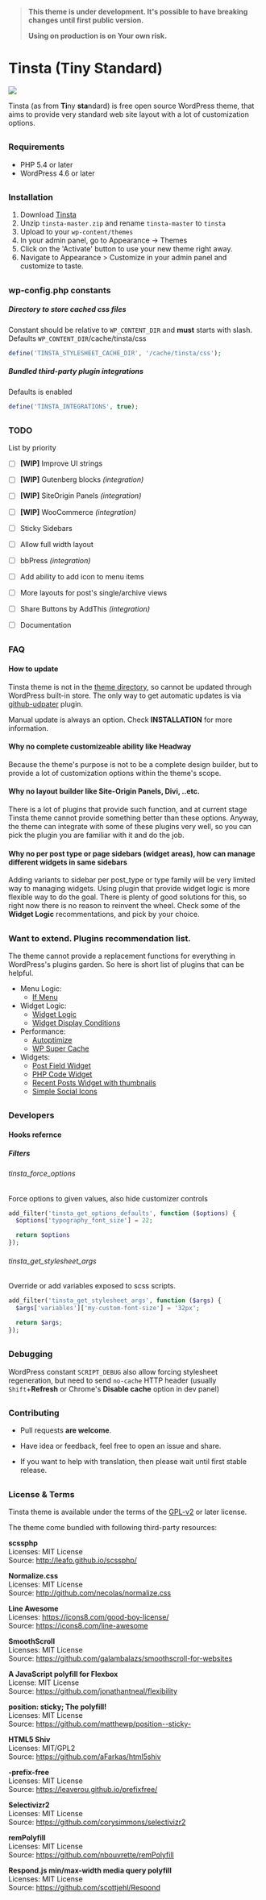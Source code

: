 > **This theme is under development. It's possible to have breaking changes until
> first public version.**
>
> **Using on production is on Your own risk.**


# Tinsta (Tiny Standard)

![](https://raw.githubusercontent.com/dimitrov-adrian/tinsta/master/screenshot.jpg)

Tinsta (as from **Ti**ny **sta**ndard) is free open source WordPress theme, that aims to provide 
very standard web site layout with a lot of customization options.


##
### Requirements
- PHP 5.4 or later
- WordPress 4.6 or later


##
### Installation
1. Download [Tinsta](https://github.com/dimitrov-adrian/tinsta/archive/master.zip)
2. Unzip `tinsta-master.zip` and rename `tinsta-master` to `tinsta`
3. Upload to your `wp-content/themes`
4. In your admin panel, go to Appearance -> Themes
5. Click on the 'Activate' button to use your new theme right away.
4. Navigate to Appearance > Customize in your admin panel and customize to taste.


##
### wp-config.php constants

##### Directory to store cached css files
Constant should be relative to `WP_CONTENT_DIR` and **must** starts with slash.  
Defaults `WP_CONTENT_DIR`/cache/tinsta/css

```php
define('TINSTA_STYLESHEET_CACHE_DIR', '/cache/tinsta/css');
```

##### Bundled third-party plugin integrations
Defaults is enabled

```php
define('TINSTA_INTEGRATIONS', true);
```


##
### TODO
List by priority
- [ ] **[WIP]** Improve UI strings
- [ ] **[WIP]** Gutenberg blocks *(integration)*
- [ ] **[WIP]** SiteOrigin Panels *(integration)*
- [ ] **[WIP]** WooCommerce *(integration)*
- [ ] Sticky Sidebars
- [ ] Allow full width layout
- [ ] bbPress *(integration)*
- [ ] Add ability to add icon to menu items
- [ ] More layouts for post's single/archive views
- [ ] Share Buttons by AddThis *(integration)*
- [ ] Documentation


##
### FAQ

#### How to update
Tinsta theme is not in the [theme directory](https://wordpress.org/themes/),
so cannot be updated through WordPress built-in store. The only way to get automatic
updates is via [github-udpater](https://github.com/afragen/github-updater) plugin.

Manual update is always an option. Check **INSTALLATION** for more information.

#### Why no complete customizeable ability like Headway
Because the theme's purpose is not to be a complete design builder,
but to provide a lot of customization options within the theme's scope.

####  Why no layout builder like Site-Origin Panels, Divi, ..etc.
There is a lot of plugins that provide such function, and at current
stage Tinsta theme cannot provide something better than these options.
Anyway, the theme can integrate with some of these plugins very well,
so you can pick the plugin you are familiar with it and do the job.

#### Why no per post type or page sidebars (widget areas), how can manage different widgets in same sidebars
Adding variants to sidebar per post_type or type family will be very limited way
to managing widgets. Using plugin that provide widget logic is more flexible way
to do the goal. There is plenty of good solutions for this, so right now there 
is no reason to reinvent the wheel. Check some of the **Widget Logic** recommentations,
and pick by your choice.


##
### Want to extend. Plugins recommendation list.
The theme cannot provide a replacement functions for everything in 
WordPress's plugins garden.
So here is short list of plugins that can be helpful.

- Menu Logic:
  - [If Menu](https://wordpress.org/plugins/if-menu/)
- Widget Logic:
  - [Widget Logic](https://bg.wordpress.org/plugins/widget-logic/)
  - [Widget Display Conditions](https://wordpress.org/plugins/widget-display-conditions/)
- Performance:
  - [Autoptimize](https://bg.wordpress.org/plugins/autoptimize/)
  - [WP Super Cache](https://bg.wordpress.org/plugins/wp-super-cache/)
- Widgets:
  - [Post Field Widget](https://github.com/dimitrov-adrian/post-field-widget)
  - [PHP Code Widget](https://wordpress.org/plugins/php-code-widget/)
  - [Recent Posts Widget with thumbnails](https://wordpress.org/plugins/recent-posts-widget-with-thumbnails/)
  - [Simple Social Icons](https://wordpress.org/plugins/simple-social-icons/)


##
### Developers

#### Hooks refernce

##### Filters

###### tinsta_force_options
Force options to given values, also hide customizer controls

```php
add_filter('tinsta_get_options_defaults', function ($options) {
  $options['typography_font_size'] = 22;

  return $options
});
```

###### tinsta_get_stylesheet_args
Override or add variables exposed to scss scripts.

```php
add_filter('tinsta_get_stylesheet_args', function ($args) {
  $args['variables']['my-custom-font-size'] = '32px';

  return $args;
});
```


##
### Debugging
WordPress constant `SCRIPT_DEBUG` also allow forcing stylesheet regeneration,
but need to send `no-cache` HTTP header (usually `Shift`+**Refresh** or
Chrome's **Disable cache** option in dev panel)


##
### Contributing

* Pull requests **are welcome**.

* Have idea or feedback, feel free to open an issue and share.

* If you want to help with translation, then please wait until first stable release.


## 
### License & Terms 
Tinsta theme is available under the terms of the
[GPL-v2](http://www.gnu.org/licenses/gpl-2.0.html) or later license. 

The theme come bundled with following third-party resources:

**scssphp**  
Licenses: MIT License  
Source: http://leafo.github.io/scssphp/

**Normalize.css**  
Licenses: MIT License  
Source: http://github.com/necolas/normalize.css

**Line Awesome**  
Licenses: https://icons8.com/good-boy-license/  
Source: https://icons8.com/line-awesome

**SmoothScroll**  
Licenses: MIT License  
Source: https://github.com/galambalazs/smoothscroll-for-websites

**A JavaScript polyfill for Flexbox**  
License: MIT License  
Source: https://github.com/jonathantneal/flexibility

**position: sticky; The polyfill!**  
Licenses: MIT License  
Source: https://github.com/matthewp/position--sticky-

**HTML5 Shiv**  
Licenses: MIT/GPL2  
Source: https://github.com/aFarkas/html5shiv

**-prefix-free**  
Licenses: MIT License  
Source: https://leaverou.github.io/prefixfree/

**Selectivizr2**  
Licenses: MIT License  
Source: https://github.com/corysimmons/selectivizr2

**remPolyfill**  
Licenses: MIT License  
Source: https://github.com/nbouvrette/remPolyfill

**Respond.js min/max-width media query polyfill**  
Licenses: MIT License  
Source: https://github.com/scottjehl/Respond
